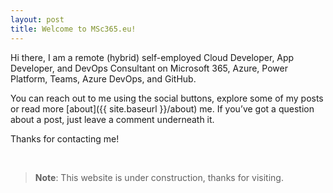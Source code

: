 ```yaml
---
layout: post
title: Welcome to MSc365.eu!
---
```


Hi there, I am a remote (hybrid) self-employed Cloud Developer, App Developer, and DevOps Consultant on Microsoft 365, Azure, Power Platform, Teams, Azure DevOps, and GitHub.

You can reach out to me using the social buttons, explore some of my posts or read more [about]({{ site.baseurl }}/about) me. If you’ve got a question about a post, just leave a comment underneath it.

Thanks for contacting me!

<br>

> **Note**: This website is under construction, thanks for visiting.

<!--
For more instructions head over to the [Jekyll Now repository](https://github.com/barryclark/jekyll-now) on GitHub.
-->
